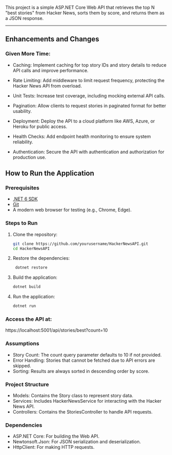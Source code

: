 This project is a simple ASP.NET Core Web API that retrieves the top N "best stories" from Hacker News, sorts them by score, and returns them as a JSON response.

---
## Enhancements and Changes
### Given More Time:
 - Caching: Implement caching for top story IDs and story details to reduce API calls and improve performance.
 
 - Rate Limiting: Add middleware to limit request frequency, protecting the Hacker News API from overload.
 
 - Unit Tests: Increase test coverage, including mocking external API calls.
 
 - Pagination: Allow clients to request stories in paginated format for better usability.
 
 - Deployment: Deploy the API to a cloud platform like AWS, Azure, or Heroku for public access.
 
 - Health Checks: Add endpoint health monitoring to ensure system reliability.
 
 - Authentication: Secure the API with authentication and authorization for production use.


## How to Run the Application

### Prerequisites
- [.NET 6 SDK](https://dotnet.microsoft.com/download)
- [Git](https://git-scm.com/)
- A modern web browser for testing (e.g., Chrome, Edge).

### Steps to Run
1. Clone the repository:
   ```bash
   git clone https://github.com/yourusername/HackerNewsAPI.git
   cd HackerNewsAPI
2. Restore the dependencies:
   ```bash
    dotnet restore
3. Build the application:
    ```bash
    dotnet build
4. Run the application:
    ```bash
    dotnet run
    
### Access the API at:

https://localhost:5001/api/stories/best?count=10

### Assumptions
- Story Count: The count query parameter defaults to 10 if not provided.
- Error Handling: Stories that cannot be fetched due to API errors are skipped.
- Sorting: Results are always sorted in descending order by score.

### Project Structure
 - Models: Contains the Story class to represent story data.
 - Services: Includes HackerNewsService for interacting with the Hacker News API.
 - Controllers: Contains the StoriesController to handle API requests.
### Dependencies
 - ASP.NET Core: For building the Web API.
 - Newtonsoft.Json: For JSON serialization and deserialization.
 - HttpClient: For making HTTP requests.
